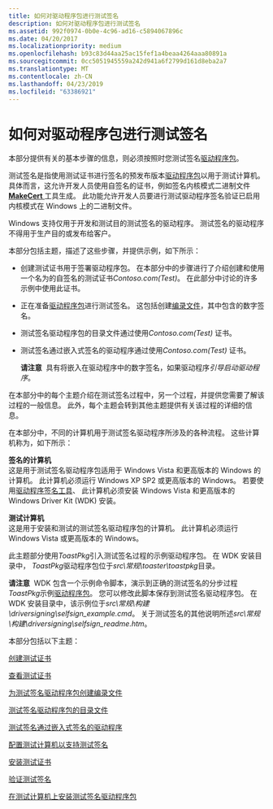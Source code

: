 ```yaml
---
title: 如何对驱动程序包进行测试签名
description: 如何对驱动程序包进行测试签名
ms.assetid: 992f0974-0b0e-4c96-ad16-c5894067896c
ms.date: 04/20/2017
ms.localizationpriority: medium
ms.openlocfilehash: b93c83d44aa25ac15fef1a4beaa4264aaa80891a
ms.sourcegitcommit: 0cc5051945559a242d941a6f2799d161d8eba2a7
ms.translationtype: MT
ms.contentlocale: zh-CN
ms.lasthandoff: 04/23/2019
ms.locfileid: "63386921"
---
```

# <a name="how-to-test-sign-a-driver-package"></a>如何对驱动程序包进行测试签名


本部分提供有关的基本步骤的信息，则必须按照时您测试签名[驱动程序包](driver-packages.md)。 

测试签名是指使用测试证书进行签名的预发布版本[驱动程序包](driver-packages.md)以用于测试计算机。 具体而言，这允许开发人员使用自签名的证书，例如签名内核模式二进制文件[ **MakeCert** ](https://msdn.microsoft.com/library/windows/hardware/ff548309)工具生成。 此功能允许开发人员要进行测试驱动程序签名验证已启用内核模式在 Windows 上的二进制文件。

Windows 支持仅用于开发和测试目的测试签名的驱动程序。 测试签名的驱动程序不得用于生产目的或发布给客户。

本部分包括主题，描述了这些步骤，并提供示例，如下所示：

-   创建测试证书用于签署驱动程序包。 在本部分中的步骤进行了介绍创建和使用一个名为的自签名的测试证书*Contoso.com(Test)*。 在此部分中讨论的许多示例中使用此证书。

-   正在准备[驱动程序包](driver-packages.md)进行测试签名。 这包括创建[编录文件](catalog-files.md)，其中包含的数字签名。

-   测试签名驱动程序包的目录文件通过使用*Contoso.com(Test)* 证书。

-   测试签名通过嵌入式签名的驱动程序通过使用*Contoso.com(Test)* 证书。

    **请注意**  具有将嵌入在驱动程序中的数字签名，如果驱动程序*引导启动驱动程序*。

     

在本部分中的每个主题介绍在测试签名过程中，另一个过程，并提供您需要了解该过程的一般信息。 此外，每个主题会转到其他主题提供有关该过程的详细的信息。

在本部分中，不同的计算机用于测试签名驱动程序所涉及的各种流程。 这些计算机称为，如下所示：

<a href="" id="signing-computer"></a>**签名的计算机**  
这是用于测试签名驱动程序包适用于 Windows Vista 和更高版本的 Windows 的计算机。 此计算机必须运行 Windows XP SP2 或更高版本的 Windows。 若要使用[驱动程序签名工具](https://msdn.microsoft.com/library/windows/hardware/ff552958)、 此计算机必须安装 Windows Vista 和更高版本的 Windows Driver Kit (WDK) 安装。

<a href="" id="test-computer"></a>**测试计算机**  
这是用于安装和测试的测试签名驱动程序包的计算机。 此计算机必须运行 Windows Vista 或更高版本的 Windows。

此主题部分使用*ToastPkg*引入测试签名过程的示例驱动程序包。 在 WDK 安装目录中， *ToastPkg*驱动程序包位于*src\\常规\\toaster\\toastpkg*目录。

**请注意**  WDK 包含一个示例命令脚本，演示到正确的测试签名的分步过程*ToastPkg*示例[驱动程序包](driver-packages.md)。 您可以修改此脚本保存到测试签名驱动程序包。 在 WDK 安装目录中，该示例位于*src\\常规\\构建\\driversigning\\selfsign_example.cmd*。 关于测试签名的其他说明所述*src\\常规\\构建\\driversigning\\selfsign_readme.htm*。

 

本部分包括以下主题：

[创建测试证书](creating-test-certificates.md)

[查看测试证书](viewing-test-certificates.md)

[为测试签名驱动程序包创建编录文件](creating-a-catalog-file-for-test-signing-a-driver-package.md)

[测试签名驱动程序包的目录文件](test-signing-a-driver-package-s-catalog-file.md)

[测试签名通过嵌入式签名的驱动程序](test-signing-a-driver-through-an-embedded-signature.md)

[配置测试计算机以支持测试签名](configuring-the-test-computer-to-support-test-signing.md)

[安装测试证书](installing-test-certificates.md)

[验证测试签名](verifying-the-test-signature.md)

[在测试计算机上安装测试签名驱动程序包](installing-a-test-signed-driver-package-on-the-test-computer.md)

 

 






